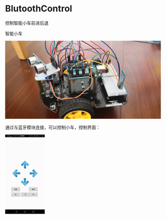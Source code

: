 # BlutoothControl	
控制智能小车前进后退

智能小车

<img src="https://raw.githubusercontent.com/Alenluther/BlutoothControl/master/images/d4d3ab59bff4cfec7ff5957818e270f.jpg" style="zoom: 67%;" />

通过与蓝牙模块连接，可以控制小车，控制界面：

<img src="https://raw.githubusercontent.com/Alenluther/BlutoothControl/master/images/0858e5490e3ca903e6833548048d73f.jpg" style="zoom: 25%;" />